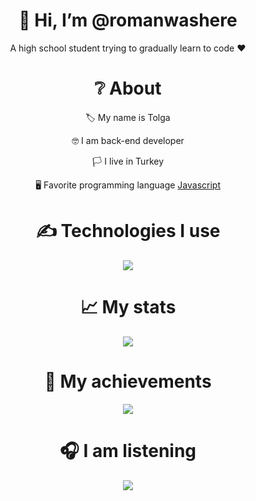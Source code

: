 <div align="center">
<h1> 👋 Hi, I’m @romanwashere </h1>
<p> A high school student trying to gradually learn to code ❤ </p>
  
<h1> ❔ About </h1>
  <p> 🏷 My name is Tolga </p>
  <p> 🤓 I am back-end developer </p>
  <p> 🏳 I live in Turkey </p>
  <p> 🖥 Favorite programming language <a href="https://tr.wikipedia.org/wiki/JavaScript"> Javascript </a> </p>


<h1> ✍ Technologies I use </h1>
<img src="https://skillicons.dev/icons?i=js,ts,cs,react,nodejs,mongodb,html,css,vscode,atom,discord&theme=dark" />

<h1> 📈 My stats </h1>
<img src="https://github-readme-stats.vercel.app/api?username=romanwashere&show_icons=true&theme=dark" />

<h1> 💎 My achievements </h1>
<img src="https://github-profile-trophy.vercel.app/?username=romanwashere&theme=onedark" />
  
 <h1> 🎧 I am listening </h1>
  <img src="https://spotify-github-profile.vercel.app/api/view?uid=31rirsi6rbffpdojujds57ru654y&cover_image=true&theme=default&show_offline=false&background_color=121212&interchange=false">
</div>
